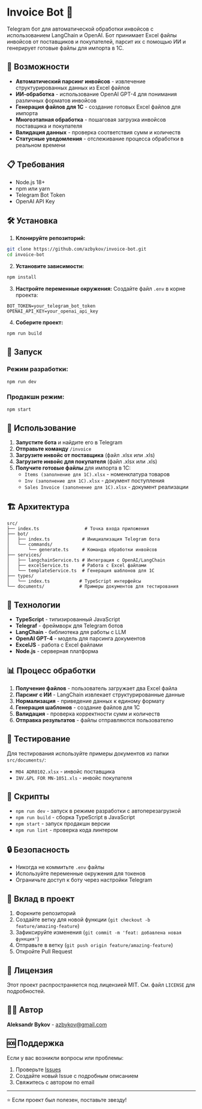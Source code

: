 # Invoice Bot 🤖

Telegram бот для автоматической обработки инвойсов с использованием LangChain и OpenAI. Бот принимает Excel файлы инвойсов от поставщиков и покупателей, парсит их с помощью ИИ и генерирует готовые файлы для импорта в 1С.

## 🚀 Возможности

- **Автоматический парсинг инвойсов** - извлечение структурированных данных из Excel файлов
- **ИИ-обработка** - использование OpenAI GPT-4 для понимания различных форматов инвойсов
- **Генерация файлов для 1С** - создание готовых Excel файлов для импорта
- **Многоэтапная обработка** - пошаговая загрузка инвойсов поставщика и покупателя
- **Валидация данных** - проверка соответствия сумм и количеств
- **Статусные уведомления** - отслеживание процесса обработки в реальном времени

## 📋 Требования

- Node.js 18+ 
- npm или yarn
- Telegram Bot Token
- OpenAI API Key

## 🛠 Установка

1. **Клонируйте репозиторий:**
```bash
git clone https://github.com/azbykov/invoice-bot.git
cd invoice-bot
```

2. **Установите зависимости:**
```bash
npm install
```

3. **Настройте переменные окружения:**
Создайте файл `.env` в корне проекта:
```env
BOT_TOKEN=your_telegram_bot_token
OPENAI_API_KEY=your_openai_api_key
```

4. **Соберите проект:**
```bash
npm run build
```

## 🚀 Запуск

### Режим разработки:
```bash
npm run dev
```

### Продакшн режим:
```bash
npm start
```

## 📖 Использование

1. **Запустите бота** и найдите его в Telegram
2. **Отправьте команду** `/invoice`
3. **Загрузите инвойс от поставщика** (файл .xlsx или .xls)
4. **Загрузите инвойс для покупателя** (файл .xlsx или .xls)
5. **Получите готовые файлы** для импорта в 1С:
   - `Items (заполнение для 1С).xlsx` - номенклатура товаров
   - `Inv (заполнение для 1С).xlsx` - документ поступления
   - `Sales Invoice (заполнение для 1С).xlsx` - документ реализации

## 🏗 Архитектура

```
src/
├── index.ts                 # Точка входа приложения
├── bot/
│   ├── index.ts            # Инициализация Telegram бота
│   └── commands/
│       └── generate.ts     # Команда обработки инвойсов
├── services/
│   ├── langchainService.ts # Интеграция с OpenAI/LangChain
│   ├── excelService.ts     # Работа с Excel файлами
│   └── templateService.ts  # Генерация шаблонов для 1С
├── types/
│   └── index.ts           # TypeScript интерфейсы
└── documents/             # Примеры документов для тестирования
```

## 🔧 Технологии

- **TypeScript** - типизированный JavaScript
- **Telegraf** - фреймворк для Telegram ботов
- **LangChain** - библиотека для работы с LLM
- **OpenAI GPT-4** - модель для парсинга документов
- **ExcelJS** - работа с Excel файлами
- **Node.js** - серверная платформа

## 📊 Процесс обработки

1. **Получение файлов** - пользователь загружает два Excel файла
2. **Парсинг с ИИ** - LangChain извлекает структурированные данные
3. **Нормализация** - приведение данных к единому формату
4. **Генерация шаблонов** - создание файлов для 1С
5. **Валидация** - проверка корректности сумм и количеств
6. **Отправка результатов** - файлы отправляются пользователю

## 🧪 Тестирование

Для тестирования используйте примеры документов из папки `src/documents/`:
- `M04 ADR0102.xlsx` - инвойс поставщика
- `INV.&PL FOR MN-1051.xls` - инвойс покупателя

## 📝 Скрипты

- `npm run dev` - запуск в режиме разработки с автоперезагрузкой
- `npm run build` - сборка TypeScript в JavaScript
- `npm start` - запуск продакшн версии
- `npm run lint` - проверка кода линтером

## 🔒 Безопасность

- Никогда не коммитьте `.env` файлы
- Используйте переменные окружения для токенов
- Ограничьте доступ к боту через настройки Telegram

## 🤝 Вклад в проект

1. Форкните репозиторий
2. Создайте ветку для новой функции (`git checkout -b feature/amazing-feature`)
3. Зафиксируйте изменения (`git commit -m 'feat: добавлена новая функция'`)
4. Отправьте в ветку (`git push origin feature/amazing-feature`)
5. Откройте Pull Request

## 📄 Лицензия

Этот проект распространяется под лицензией MIT. См. файл `LICENSE` для подробностей.

## 👨‍💻 Автор

**Aleksandr Bykov** - [azbykov@gmail.com](mailto:azbykov@gmail.com)

## 🆘 Поддержка

Если у вас возникли вопросы или проблемы:
1. Проверьте [Issues](https://github.com/azbykov/invoice-bot/issues)
2. Создайте новый Issue с подробным описанием
3. Свяжитесь с автором по email

---

⭐ Если проект был полезен, поставьте звезду!
